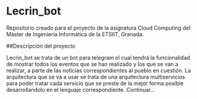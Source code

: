 # Lecrin_bot

Repositorio creado para el proyecto de la asignatura Cloud Computing del Máster de Ingeniería Informática de la ETSIIT, Granada.

##Descripción del proyecto

Lecrin_bot se trata de un bot para telegram el cual tendrá la funcionalidad de mostrar todos los eventos que se han realizado y los que se van a realizar, a parte de las noticias correspondientes al pueblo en cuestión.
La arquitectura que se va a usar se trata de una arquitectura multiservicios para poder tratar cada servicio que se preste de la mejor forma posible desarrollandolo en el lenguaje correspondiente.
Continuar...
